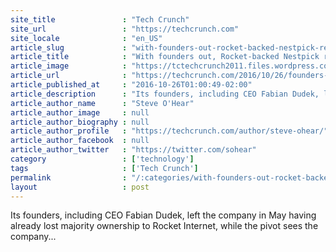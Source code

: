 ```yaml
---
site_title               : "Tech Crunch"
site_url                 : "https://techcrunch.com"
site_locale              : "en_US"
article_slug             : "with-founders-out-rocket-backed-nestpick-reboots-as-apartment-rentals-aggregator"
article_title            : "With founders out, Rocket-backed Nestpick reboots as apartment rentals aggregator"
article_image            : "https://tctechcrunch2011.files.wordpress.com/2016/10/screen-shot-2016-10-25-at-16-57-12.png?w=764&h=400&crop=1"
article_url              : "https://techcrunch.com/2016/10/26/founders-leave-the-nestpick/"
article_published_at     : "2016-10-26T01:00:49-02:00"
article_description      : "Its founders, including CEO Fabian Dudek, left the company in May having already lost majority ownership to Rocket Internet, while the pivot sees the company..."
article_author_name      : "Steve O'Hear"
article_author_image     : null
article_author_biography : null
article_author_profile   : "https://techcrunch.com/author/steve-ohear/"
article_author_facebook  : null
article_author_twitter   : "https://twitter.com/sohear"
category                 : ['technology']
tags                     : ['Tech Crunch']
permalink                : "/:categories/with-founders-out-rocket-backed-nestpick-reboots-as-apartment-rentals-aggregator/"
layout                   : post
---
```


Its founders, including CEO Fabian Dudek, left the company in May having already lost majority ownership to Rocket Internet, while the pivot sees the company...
